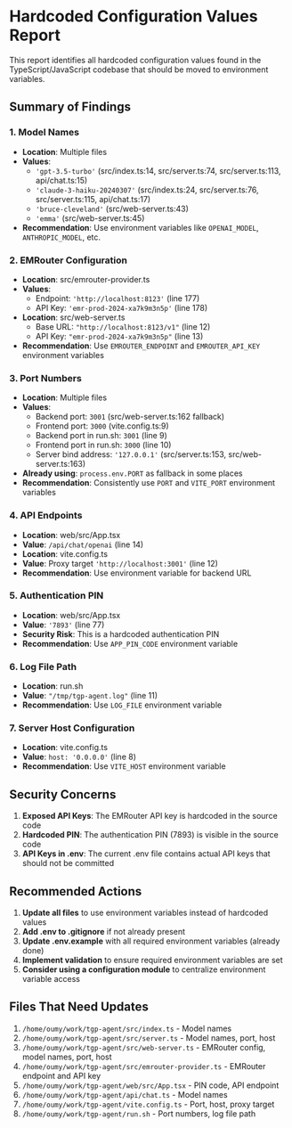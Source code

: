 # Hardcoded Configuration Values Report

This report identifies all hardcoded configuration values found in the TypeScript/JavaScript codebase that should be moved to environment variables.

## Summary of Findings

### 1. **Model Names**
- **Location**: Multiple files
- **Values**:
  - `'gpt-3.5-turbo'` (src/index.ts:14, src/server.ts:74, src/server.ts:113, api/chat.ts:15)
  - `'claude-3-haiku-20240307'` (src/index.ts:24, src/server.ts:76, src/server.ts:115, api/chat.ts:17)
  - `'bruce-cleveland'` (src/web-server.ts:43)
  - `'emma'` (src/web-server.ts:45)
- **Recommendation**: Use environment variables like `OPENAI_MODEL`, `ANTHROPIC_MODEL`, etc.

### 2. **EMRouter Configuration**
- **Location**: src/emrouter-provider.ts
- **Values**:
  - Endpoint: `'http://localhost:8123'` (line 177)
  - API Key: `'emr-prod-2024-xa7k9m3n5p'` (line 178)
- **Location**: src/web-server.ts
  - Base URL: `"http://localhost:8123/v1"` (line 12)
  - API Key: `"emr-prod-2024-xa7k9m3n5p"` (line 13)
- **Recommendation**: Use `EMROUTER_ENDPOINT` and `EMROUTER_API_KEY` environment variables

### 3. **Port Numbers**
- **Location**: Multiple files
- **Values**:
  - Backend port: `3001` (src/web-server.ts:162 fallback)
  - Frontend port: `3000` (vite.config.ts:9)
  - Backend port in run.sh: `3001` (line 9)
  - Frontend port in run.sh: `3000` (line 10)
  - Server bind address: `'127.0.0.1'` (src/server.ts:153, src/web-server.ts:163)
- **Already using**: `process.env.PORT` as fallback in some places
- **Recommendation**: Consistently use `PORT` and `VITE_PORT` environment variables

### 4. **API Endpoints**
- **Location**: web/src/App.tsx
- **Value**: `/api/chat/openai` (line 14)
- **Location**: vite.config.ts
- **Value**: Proxy target `'http://localhost:3001'` (line 12)
- **Recommendation**: Use environment variable for backend URL

### 5. **Authentication PIN**
- **Location**: web/src/App.tsx
- **Value**: `'7893'` (line 77)
- **Security Risk**: This is a hardcoded authentication PIN
- **Recommendation**: Use `APP_PIN_CODE` environment variable

### 6. **Log File Path**
- **Location**: run.sh
- **Value**: `"/tmp/tgp-agent.log"` (line 11)
- **Recommendation**: Use `LOG_FILE` environment variable

### 7. **Server Host Configuration**
- **Location**: vite.config.ts
- **Value**: `host: '0.0.0.0'` (line 8)
- **Recommendation**: Use `VITE_HOST` environment variable

## Security Concerns

1. **Exposed API Keys**: The EMRouter API key is hardcoded in the source code
2. **Hardcoded PIN**: The authentication PIN (7893) is visible in the source code
3. **API Keys in .env**: The current .env file contains actual API keys that should not be committed

## Recommended Actions

1. **Update all files** to use environment variables instead of hardcoded values
2. **Add .env to .gitignore** if not already present
3. **Update .env.example** with all required environment variables (already done)
4. **Implement validation** to ensure required environment variables are set
5. **Consider using a configuration module** to centralize environment variable access

## Files That Need Updates

1. `/home/oumy/work/tgp-agent/src/index.ts` - Model names
2. `/home/oumy/work/tgp-agent/src/server.ts` - Model names, port, host
3. `/home/oumy/work/tgp-agent/src/web-server.ts` - EMRouter config, model names, port, host
4. `/home/oumy/work/tgp-agent/src/emrouter-provider.ts` - EMRouter endpoint and API key
5. `/home/oumy/work/tgp-agent/web/src/App.tsx` - PIN code, API endpoint
6. `/home/oumy/work/tgp-agent/api/chat.ts` - Model names
7. `/home/oumy/work/tgp-agent/vite.config.ts` - Port, host, proxy target
8. `/home/oumy/work/tgp-agent/run.sh` - Port numbers, log file path